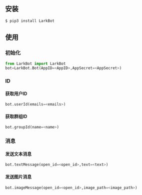 ## 安装

```shell
$ pip3 install LarkBot
```

## 使用

### 初始化

```python
from LarkBot import LarkBot
bot=LarkBot.Bot(AppID=<AppID>,AppSecret=<AppSecret>)
```

### ID

#### 获取用户ID

```python
bot.userId(emails=<emails>)
```

#### 获取群组ID

```python
bot.groupId(name=<name>)
```

### 消息

#### 发送文本消息

```python
bot.textMessage(open_id=<open_id>,text=<text>)
```

#### 发送图片消息

```python
bot.imageMessage(open_id=<open_id>,image_path=<image_path>)
```

